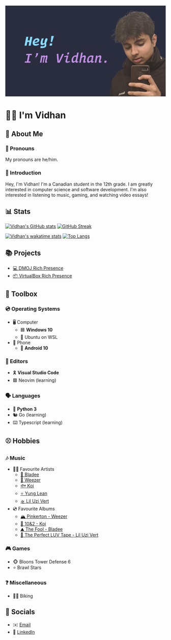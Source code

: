 ![Banner Image](assets/banner.png)

# 👦🏽 I'm Vidhan

## 👋 About Me

### 🧒 Pronouns

My pronouns are he/him.

### 🤝 Introduction

Hey, I'm Vidhan! I'm a Canadian student in the 12th grade. I am greatly interested in computer science and software development. I'm also interested in listening to music, gaming, and watching video essays!

## 📊 Stats

[![Vidhan's GitHub stats](https://github-readme-stats.vercel.app/api?username=vidhanlol&count_private=true&include_all_commits=true&show_icons=true&hide_border=true&theme=tokyonight)](https://github.com/anuraghazra/github-readme-stats)
[![GitHub Streak](https://github-readme-streak-stats.herokuapp.com?user=vidhanlol&hide_border=true&theme=tokyonight)](https://git.io/streak-stats)

[![Vidhan's wakatime stats](https://github-readme-stats.vercel.app/api/wakatime?username=vidhanlol&layout=compact&hide_border=true&theme=tokyonight)](https://github.com/anuraghazra/github-readme-stats)
[![Top Langs](https://github-readme-stats.vercel.app/api/top-langs/?username=vidhanlol&layout=compact&hide_border=true&theme=tokyonight)](https://github.com/anuraghazra/github-readme-stats)

## 📚 Projects

* [💻 DMOJ Rich Presence](https://premid.app/store/presences/DMOJ)
* [📦 VirtualBox Rich Presence](https://github.com/vidhanlol/virtualbox-rich-presence)

## 🧰 Toolbox

### 💿 Operating Systems

* 🖥️ Computer
  * 🟦 **Windows 10**
  * 🐧 Ubuntu on WSL
* 📱 Phone
  * 🤖 **Android 10**

### 📝 Editors

* 🎗️ **Visual Studio Code**
* 🟩 Neovim (learning)

### 🗣️ Languages

* 🐍 **Python 3**
* 🐿️ Go (learning)
* ⌨️ Typescript (learning)

## ⚾ Hobbies

### 🎶 Music

* 👨‍🎤 Favourite Artists
  * [👼 Bladee](https://open.spotify.com/artist/2xvtxDNInKDV4AvGmjw6d1)
  * [👬 Weezer](https://open.spotify.com/artist/3jOstUTkEu2JkjvRdBA5Gu)
  * [🐟 Koi](https://open.spotify.com/artist/76Plkuk64KSXfG04kwxNZk)
  * [⭐ Yung Lean](https://open.spotify.com/artist/67lytN32YpUxiSeWlKfHJ3)
  * [🛸 Lil Uzi Vert](https://open.spotify.com/artist/4O15NlyKLIASxsJ0PrXPfz)
* 💿 Favourite Albums
  * [🏔️ Pinkerton - Weezer](https://open.spotify.com/album/3jWhmYMAWw5NvHTTeiQtfl)
  * [🚗 10&2 - Koi](https://open.spotify.com/album/40CTcZo5mU4ljfi6vH71bv)
  * [⛰️ The Fool - Bladee](https://open.spotify.com/album/2WEWkTfh6gj1oi63K5cFQS)
  * [🌌 The Perfect LUV Tape - Lil Uzi Vert](https://open.spotify.com/album/6LX75kNicFqjjiAOeZgN67)

### 🎮 Games

* 🐵 Bloons Tower Defense 6
* ⭐ Brawl Stars

### ❓ Miscellaneous

* 🚴‍♂️ Biking

## 💬 Socials

* ✉️ [Email](mailto:vidh.bhatt@gmail.com)
* 💼 [LinkedIn](https://www.linkedin.com/in/vidhanlol/)
